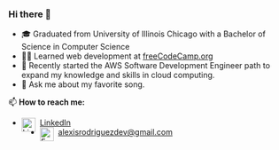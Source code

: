 ### Hi there 👋
- 🎓 Graduated from University of Illinois Chicago with a Bachelor of Science in Computer Science
- 👨‍💻 Learned web development at [freeCodeCamp.org](https://www.freecodecamp.org/)
- 🌱 Recently started the AWS Software Development Engineer path to expand my knowledge and skills in cloud computing.
- 💬 Ask me about my favorite song.
  
📫 **How to reach me:** 
- [LinkedIn](https://www.linkedin.com/in/alexisrodriguezcs/)<img align="left" alt="LinkedIn" width="25px" style="padding-right:5px;" src="https://cdn.jsdelivr.net/gh/devicons/devicon@latest/icons/linkedin/linkedin-original.svg" />
- [alexisrodriguezdev@gmail.com](alexisrodriguezdev@gmail.com)<img align="left" alt="Email" width="25px" style="padding-right:5px;" src="https://img.icons8.com/emoji/48/e-mail.png" />
